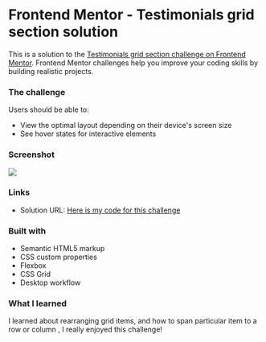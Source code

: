 # Frontend Mentor - Testimonials grid section solution

This is a solution to the [Testimonials grid section challenge on Frontend Mentor](https://www.frontendmentor.io/challenges/testimonials-grid-section-Nnw6J7Un7). Frontend Mentor challenges help you improve your coding skills by building realistic projects.

### The challenge

Users should be able to:

- View the optimal layout depending on their device's screen size
- See hover states for interactive elements

### Screenshot

![](/Solution%20.png)

### Links

- Solution URL: [Here is my code for this challenge](https://github.com/akki251/testimonials-grid-section-main)

### Built with

- Semantic HTML5 markup
- CSS custom properties
- Flexbox
- CSS Grid
- Desktop workflow

### What I learned

I learned about rearranging grid items, and how to span particular item to a row or column , I really enjoyed this challenge!
